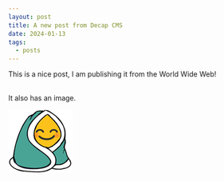 ```yaml
---
layout: post
title: A new post from Decap CMS
date: 2024-01-13
tags:
  - posts
---
```

This is a nice post, I am publishing it from the World Wide Web!

\
It also has an image.

![ a cozy blob emoji wrapped in a blanket](/raw_img/uploads/blob_cozy.png)